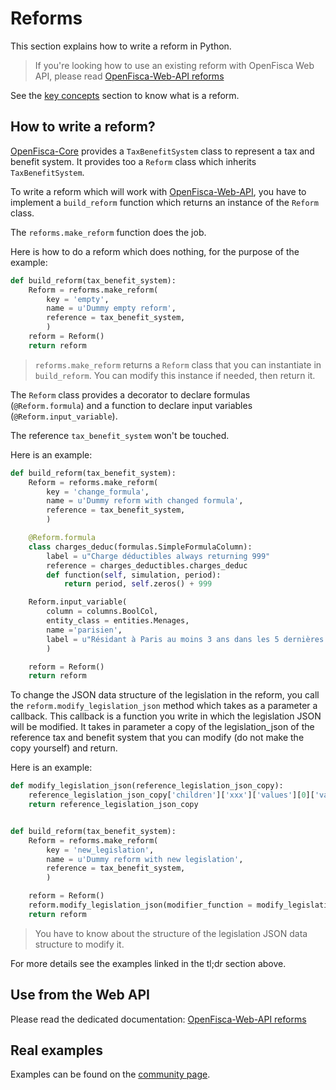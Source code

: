 # Reforms

This section explains how to write a reform in Python.

> If you're looking how to use an existing reform with OpenFisca Web API, please read
> [OpenFisca-Web-API reforms](../openfisca-web-api/reforms)

See the [key concepts](../key-concepts/reforms.md) section to know what is a reform.

## How to write a reform?

[OpenFisca-Core](https://github.com/openfisca/openfisca-core) provides a `TaxBenefitSystem` class to represent a tax and benefit system. It provides too a `Reform` class which inherits `TaxBenefitSystem`.

To write a reform which will work with [OpenFisca-Web-API](https://github.com/openfisca/openfisca-web-api),
you have to implement a `build_reform` function which returns an instance of the `Reform` class.

The `reforms.make_reform` function does the job.

Here is how to do a reform which does nothing, for the purpose of the example:

```python
def build_reform(tax_benefit_system):
    Reform = reforms.make_reform(
        key = 'empty',
        name = u'Dummy empty reform',
        reference = tax_benefit_system,
        )
    reform = Reform()
    return reform
```

> `reforms.make_reform` returns a `Reform` class that you can instantiate in `build_reform`.
> You can modify this instance if needed, then return it.

The `Reform` class provides a decorator to declare formulas (`@Reform.formula`) and a function to declare input variables (`@Reform.input_variable`).

The reference `tax_benefit_system` won't be touched.

Here is an example:

```python
def build_reform(tax_benefit_system):
    Reform = reforms.make_reform(
        key = 'change_formula',
        name = u'Dummy reform with changed formula',
        reference = tax_benefit_system,
        )

    @Reform.formula
    class charges_deduc(formulas.SimpleFormulaColumn):
        label = u"Charge déductibles always returning 999"
        reference = charges_deductibles.charges_deduc
        def function(self, simulation, period):
            return period, self.zeros() + 999

    Reform.input_variable(
        column = columns.BoolCol,
        entity_class = entities.Menages,
        name ='parisien',
        label = u"Résidant à Paris au moins 3 ans dans les 5 dernières années",
        )

    reform = Reform()
    return reform
```

To change the JSON data structure of the legislation in the reform, you call the `reform.modify_legislation_json` method which takes as a parameter a callback.
This callback is a function you write in which the legislation JSON will be modified.
It takes in parameter a copy of the legislation_json of the reference tax and benefit system that you can modify (do not make the copy yourself) and return.

Here is an example:

```python
def modify_legislation_json(reference_legislation_json_copy):
    reference_legislation_json_copy['children']['xxx']['values'][0]['value'] = 0
    return reference_legislation_json_copy


def build_reform(tax_benefit_system):
    Reform = reforms.make_reform(
        key = 'new_legislation',
        name = u'Dummy reform with new legislation',
        reference = tax_benefit_system,
        )

    reform = Reform()
    reform.modify_legislation_json(modifier_function = modify_legislation_json)
    return reform
```

> You have to know about the structure of the legislation JSON data structure to modify it.

For more details see the examples linked in the tl;dr section above.

## Use from the Web API

Please read the dedicated documentation:
[OpenFisca-Web-API reforms](https://github.com/openfisca/openfisca-web-api/tree/next/docs/reforms.md)

## Real examples

Examples can be found on the [community page](../../community.html).
